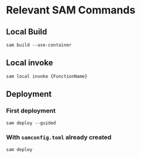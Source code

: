 # Relevant SAM Commands

## Local Build

`sam build --use-container`

## Local invoke

`sam local invoke {FunctionName}`

## Deployment

### First deployment

`sam deploy --guided`

### With `samconfig.toml` already created

`sam deploy`
